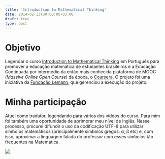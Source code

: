 ```yaml
---
title: 'Introduction to Mathematical Thinking'
date: 2014-02-13T00:00:00-03:00
draft: true
type: post
---
```


# Objetivo

Legendar o curso [Introduction to Mathematical Thinking](https://www.coursera.org/learn/mathematical-thinking) em Português para promover a educação matemática de estudantes brasileiros e a Educação Continuada por intermédio da então mais conhecida plataforma de MOOC (_Massive Online Open Course_) da época, o [Coursera](https://www.coursera.org/). O projeto foi uma iniciativa da [Fundação Lemann](https://fundacaolemann.org.br/), que gerenciou a execução do projeto.

# Minha participação

Atuei como tradutor, legendando para vários dos vídeos do curso. Para mim foi também uma oportunidade de aprimorar meu nível de Inglês. Nesse processo, procurei difundir o uso da codificação UTF-8 para utilizar símbolos matemáticos (principalmente símbolos gregos: α, β etc) e, com isso, aproximar a linguagem falada do professor com esses símbolos tão frequentes na Matemática.

![](https://storage.googleapis.com/irpagnossin-public/irpagnossin-site/certificado_Lemann_2014.png)

